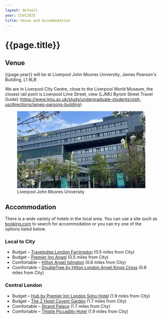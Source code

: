 ```yaml
---
layout: default
year: CGVC2025
title: Venue and Accommodation
---
```


# {{page.title}}

## Venue

{{page.year}} will be at Liverpool John Moores University, James Pearson's Building, L1 8LB

We are in Liverpool City Centre, close to the Liverpool World Museum, the closest rail point is Liverpool Lime Street, view [LJMU Byrom Street Travel Guide]
(https://www.ljmu.ac.uk/study/undergraduate-students/visit-us/directions/james-parsons-building)



<figure class="figure">
    <img src="/assets/img/CGVC2025/venue.jpg" class="figure-img img-fluid rounded"
        alt="Liverpool John Moores University">
    <figcaption class="figure-caption text-center">
        Liverpool John Moores University
    </figcaption>
</figure>

## Accommodation

There is a wide variety of hotels in the local area. You can use a site such as [booking.com](https://www.booking.com/searchresults.en-gb.html?aid=303948;label=london%2Fclerkenwell-4oMaErEFQ0oEipN8J6yQwwS360626135495%3Apl%3Ata%3Ap140%3Ap2%3Aac%3Aap%3Aneg%3Afi%3Atiaud-297601666995%3Akwd-1307404010%3Alp9045999%3Ali%3Adec%3Adm%3Appccp%3DUmFuZG9tSVYkc2RlIyh9Yf5EcukO1MOGLSSAuId8ToA;sid=30f87014014f721113ad645b65c26ca9;dest_id=334;dest_type=district;from_district=1;keep_landing=1;redirected=1;source=district&gclid=EAIaIQobChMI3r_3gPWB9gIVievtCh1vQQLZEAAYASAAEgJCR_D_BwE&) to search for accommodation or you can try one of the options listed below.

### Local to City

 - Budget – [Travelodge London Farringdon](https://www.travelodge.co.uk/hotels/270/London-Central-Farringdon-hotel?checkIn=08%2F07%2F2022&checkOut=10%2F07%2F2022&rooms%5B0%5D%5Badults%5D=2&rooms%5B0%5D%5Bchildren%5D=0&utm_campaign=GB0789GHF&utm_medium=GHF&utm_source=GHF) (0.5 miles from City)
 - Budget – [Premier Inn Angel](https://www.premierinn.com/gb/en/hotels/england/greater-london/london/london-angel-islington.html) (0.5 miles from City)
 - Comfortable – [Hilton Angel Islington](https://www.hilton.com/en/hotels/lonishn-hilton-london-angel-islington/) (0.6 miles from City)
 - Comfortable – [DoubleTree by Hilton London Angel Kings Cross](https://www.hilton.com/en/hotels/lonlidi-doubletree-london-angel-kings-cross/) (0.6 miles from City) 

### Central London

 - Budget – [Hub by Premier Inn London Soho Hotel](https://www.premierinn.com/gb/en/hotels/england/greater-london/london/hub-london-soho.html) (1.9 miles from City)
 - Budget – [The Z Hotel Covent Garden](https://www.coventgarden.london/visit/where-to-stay/z-hotel/) (1.7 miles from City)
 - Comfortable – [Strand Palace](https://www.strandpalacehotel.co.uk/index.html) (1.7 miles from City)
 - Comfortable – [Thistle Piccadilly Hotel](https://www.thistle.com/piccadilly) (1.9 miles from City)

